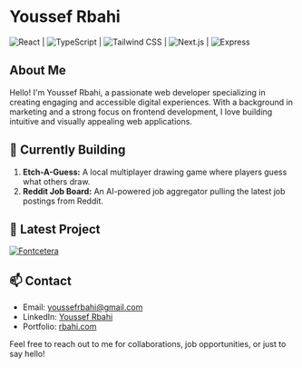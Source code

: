 # Youssef Rbahi

![React](https://img.shields.io/badge/-React-271f63?style=flat-square&logo=react&logoColor=white) | 
![TypeScript](https://img.shields.io/badge/-TypeScript-3178C6?style=flat-square&logo=typescript&logoColor=ffffff) | 
![Tailwind CSS](https://img.shields.io/badge/-Tailwind%20CSS-38B2AC?style=flat-square&logo=tailwind-css&logoColor=white) | 
![Next.js](https://img.shields.io/badge/-Next.js-000000?style=flat-square&logo=next.js&logoColor=white) | 
![Express](https://img.shields.io/badge/-Express-000000?style=flat-square&logo=express&logoColor=white)

## About Me

Hello! I'm Youssef Rbahi, a passionate web developer specializing in creating engaging and accessible digital experiences. With a background in marketing and a strong focus on frontend development, I love building intuitive and visually appealing web applications.


## 🚀 Currently Building

1. **Etch-A-Guess:** A local multiplayer drawing game where players guess what others draw.
2. **Reddit Job Board:** An AI-powered job aggregator pulling the latest job postings from Reddit.

## 🌟 Latest Project

[![Fontcetera](https://github-readme-stats.vercel.app/api/pin/?username=youssefrbahi&repo=fontcetera)](https://github.com/youssefrbahi/fontcetera)

## 📫 Contact

- Email: youssefrbahi@gmail.com
- LinkedIn: [Youssef Rbahi](https://linkedin.com/in/youssefrbahi)
- Portfolio: [rbahi.com](https://rbahi.com)

Feel free to reach out to me for collaborations, job opportunities, or just to say hello!
